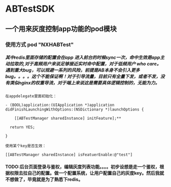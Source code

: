 # ABTestSDK
## 一个用来灰度控制app功能的pod模块

### 使用方式 pod "NXHABTest"

##### 其中redis里面存储的配置会在app 进入前台的时候sync一次，命中生效是app主动拉取的,对于高频用户来说足够接近实时命中配置，对于低频用户 who care。遇到重大bug，可以规避一系列的风险，前提是AB本身不会引入更多bug。。。。这个不能保证啊！对于引导流量，目前只有全量下发，或者不发，没有类似nginx的权重导流，对于端上来说这是需要具体逻辑控制的，无能为力。

```
在appdelegate里面初始化：

- (BOOL)application:(UIApplication *)application didFinishLaunchingWithOptions:(NSDictionary *)launchOptions {

    [[ABTestManager sharedInstance] initFeature];**

  return YES;

}
```



```
使用某个key是否生效：

[[ABTestManager sharedInstance] isFeatuerEnable:@"test"] 
```



#### TODO:后台页面登录与鉴权，编辑灰度列表功能。。。。初步设想是走一个鉴权，根据权限去拉自己的配置。做一个配置系统，让用户配置自己的灰度key。然后我就不想做了，毕竟就是为了熟悉下redis。